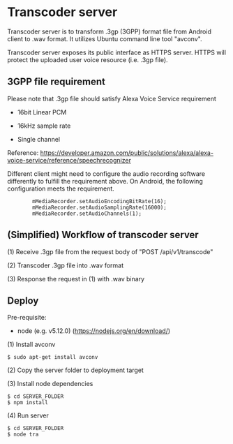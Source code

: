 # Transcoder server

Transcoder server is to transform .3gp (3GPP) format file from Android client to .wav format. It utilizes Ubuntu command line tool "avconv".

Transcoder server exposes its public interface as HTTPS server. HTTPS will protect the uploaded user voice resource (i.e. .3gp file).

## 3GPP file requirement
Please note that .3gp file should satisfy Alexa Voice Service requirement

- 16bit Linear PCM

- 16kHz sample rate

- Single channel

Reference: https://developer.amazon.com/public/solutions/alexa/alexa-voice-service/reference/speechrecognizer

Different client might need to configure the audio recording software differently to fulfill the requirement above. On Android, the following configuration meets the requirement.

```
        mMediaRecorder.setAudioEncodingBitRate(16);
        mMediaRecorder.setAudioSamplingRate(16000);
        mMediaRecorder.setAudioChannels(1);
```

## (Simplified) Workflow of transcoder server
(1) Receive .3gp file from the request body of "POST /api/v1/transcode"

(2) Transcoder .3gp file into .wav format

(3) Response the request in (1) with .wav binary


## Deploy
Pre-requisite: 

- node (e.g. v5.12.0) (https://nodejs.org/en/download/)

(1) Install avconv
```
$ sudo apt-get install avconv
```

(2) Copy the server folder to deployment target

(3) Install node dependencies

```
$ cd SERVER_FOLDER
$ npm install
```

(4) Run server
```
$ cd SERVER_FOLDER
$ node tra
```



